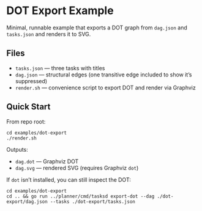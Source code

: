 # DOT Export Example

Minimal, runnable example that exports a DOT graph from `dag.json` and `tasks.json` and renders it to SVG.


## Files
- `tasks.json` — three tasks with titles
- `dag.json` — structural edges (one transitive edge included to show it’s suppressed)
- `render.sh` — convenience script to export DOT and render via Graphviz

## Quick Start
From repo root:

```
cd examples/dot-export
./render.sh
```

Outputs:
- `dag.dot` — Graphviz DOT
- `dag.svg` — rendered SVG (requires Graphviz `dot`)

If `dot` isn’t installed, you can still inspect the DOT:

```
cd examples/dot-export
cd .. && go run ../planner/cmd/tasksd export-dot --dag ./dot-export/dag.json --tasks ./dot-export/tasks.json
```
